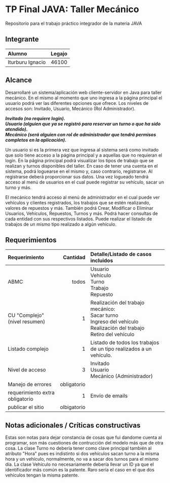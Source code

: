 # TP Final JAVA: Taller Mecánico
Repositorio para el trabajo práctico integrador de la materia JAVA

## Integrante

|Alumno|Legajo
|:-|-:|
|Iturburu Ignacio|46100|



## Alcance
Desarrollaré un sistema/aplicación web cliente-servidor en Java para taller mecánico. En el mismo al momento que uno ingresa a la página principal el usuario podrá ver las diferentes opciones que ofrece. Los niveles de accesos son: Invitado, Usuario, Mecánico (Rol Administrador).


_<b>Invitado (no requiere login).<br>
Usuario (alguien que ya se registró para reservar un turno o que ha sido atendido).<br>
Mecánico (será alguien con rol de administrador que tendrá permisos completos en la aplicación).</b>_

Un usuario si es la primera vez que ingresa al sistema será como invitado que solo tiene acceso a la página principal y a aquellas que no requieran el login. En la página principal podrá visualizar los tipos de trabajo que se realizan y turnos disponibles del taller. En caso de tener una cuenta en el sistema, podrá loguearse en el mismo y, caso contrario, registrarse. Al registrarse deberá proporcionar sus datos. Una vez logueado tendrá acceso al menú de usuarios en el cual puede registrar su vehículo, sacar un turno y más.

El mecánico tendrá acceso al menú de administrador en el cual puede ver vehículos y clientes registrados, los trabajos que se estén realizando, valores de repuestos y más. También podrá Crear, Modificar o Eliminar Usuarios, Vehículos, Repuestos, Turnos y más. Podrá hacer consultas de cada entidad con sus respectivos listados. Puede realizar el listado de trabajos de un mismo tipo realizado a algún vehículo.



## Requerimientos

|Requerimiento|Cantidad|Detalle/Listado de casos incluidos|
|:-|-:|:-|
|ABMC|todos|Usuario<br>Vehículo<br>Turno<br>Trabajo<br>Repuesto
|CU "Complejo"(nivel resumen)|1|Realización del trabajo mecánico:<br>Sacar turno<br>Ingreso del vehículo<br>Realización del trabajo<br>Retiro del vehículo
|Listado complejo|1| Listado de todos los trabajos de un tipo realizados a un vehículo.
|Nivel de acceso|3| Invitado<br>Usuario<br>Mecánico (Administrador)
|Manejo de errores|obligatorio|||
|requerimiento extra obligatorio|1|Envío de emails|
|publicar el sitio|olbigatorio|||



## Notas adicionales / Críticas constructivas
Estas son notas para dejar constancia de cosas que fui dandome cuenta al programar, son más cuestiones de contrucción del modelo más que de otra cosa.
La clase Turno no debería tener como clave principal también al atributo "Hora" pues es indistinto si dos vehículos sacan turno a la misma hora y un vehículo, normalmente, no va a sacar dos turnos para el mismo día.
La clase Vehículo no necesariamente debería llevar un ID ya que el identificador más común es la patente. Raro sería el caso en el que dos vehículos tengan la misma patente.
